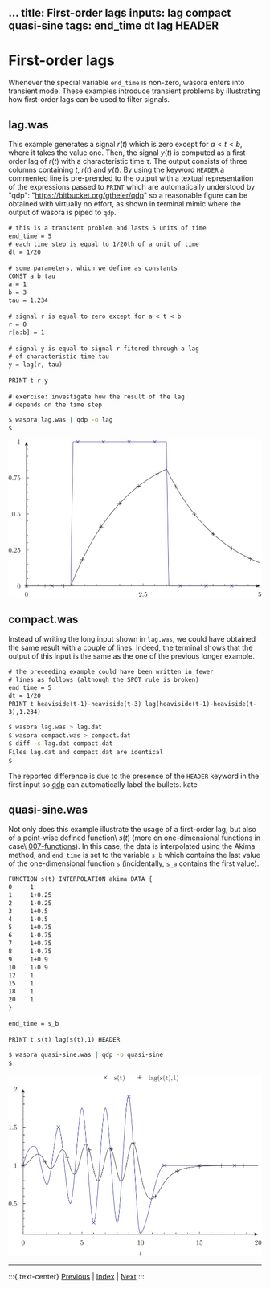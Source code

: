 
...
title: First-order lags
inputs: lag compact quasi-sine
tags: end_time dt lag HEADER
---

# First-order lags

Whenever the special variable `end_time` is non-zero, wasora enters into transient mode. These examples introduce transient problems by illustrating how first-order lags can be used to filter signals.


## lag.was

This example generates a signal $r(t)$ which is zero except for $a < t < b$, where it takes the value one. Then, the signal $y(t)$  is computed as a first-order lag of $r(t)$ with a characteristic time $\tau$. The output consists of three columns containing $t$, $r(t)$ and $y(t)$. By using the keyword `HEADER` a commented line is pre-prended to the output with a textual representation of the expressions passed to `PRINT` which are automatically understood by "qdp": "https://bitbucket.org/gtheler/qdp" so a reasonable figure can be obtained with virtually no effort, as shown in terminal mimic where the output of wasora is piped to `qdp`.

```wasora
# this is a transient problem and lasts 5 units of time
end_time = 5
# each time step is equal to 1/20th of a unit of time
dt = 1/20

# some parameters, which we define as constants
CONST a b tau
a = 1
b = 3
tau = 1.234

# signal r is equal to zero except for a < t < b
r = 0
r[a:b] = 1

# signal y is equal to signal r fitered through a lag
# of characteristic time tau
y = lag(r, tau)

PRINT t r y

# exercise: investigate how the result of the lag
# depends on the time step
```

```bash
$ wasora lag.was | qdp -o lag
$ 
```

![Output of `lag.was`](lag.svg)

## compact.was

Instead of writing the long input shown in `lag.was`, we could have obtained the same result with a couple of lines. Indeed, the terminal shows that the output of this input is the same as the one of the previous longer example.

```wasora
# the preceeding example could have been written in fewer
# lines as follows (although the SPOT rule is broken)
end_time = 5
dt = 1/20
PRINT t heaviside(t-1)-heaviside(t-3) lag(heaviside(t-1)-heaviside(t-3),1.234)
```

```bash
$ wasora lag.was > lag.dat
$ wasora compact.was > compact.dat
$ diff -s lag.dat compact.dat
Files lag.dat and compact.dat are identical
$ 
```

The reported difference is due to the presence of the `HEADER` keyword in the first input so [qdp](https://bitbucket.org/gtheler/qdp) can automatically label the bullets.
kate 

## quasi-sine.was

Not only does this example illustrate the usage of a first-order lag, but also of a point-wise defined function\ $s(t)$ (more on one-dimensional functions in case\ [007-functions](../007-functions)). In this case, the data is interpolated using the Akima method, and `end_time` is set to the variable `s_b` which contains the last value of the one-dimensional function `s` (incidentally, `s_a` contains the first value). 

```wasora
FUNCTION s(t) INTERPOLATION akima DATA {
0     1
1     1+0.25
2     1-0.25
3     1+0.5
4     1-0.5
5     1+0.75
6     1-0.75
7     1+0.75
8     1-0.75
9     1+0.9
10    1-0.9
12    1
15    1
18    1    
20    1  
}

end_time = s_b

PRINT t s(t) lag(s(t),1) HEADER
```

```bash
$ wasora quasi-sine.was | qdp -o quasi-sine
$ 
```

![Output of `quasi-sine.was`](quasi-sine.svg)

-------
:::{.text-center}
[Previous](../002-expressions) | [Index](../) | [Next](../)
:::
